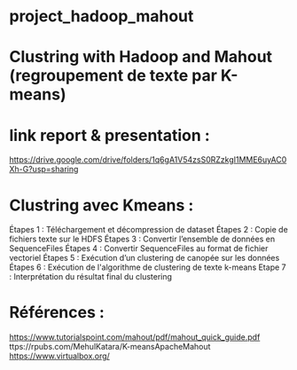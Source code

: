 # project_hadoop_mahout
# Clustring with  Hadoop and Mahout  (regroupement de texte par K-means)
# link report & presentation : 
https://drive.google.com/drive/folders/1q6gA1V54zsS0RZzkgI1MME6uyAC0Xh-G?usp=sharing
# Clustring avec Kmeans :
 Étapes 1 : Téléchargement et décompression de dataset
 Étapes 2 : Copie de fichiers texte sur le HDFS
 Étapes 3 : Convertir l’ensemble de données en SequenceFiles
 Étapes 4 : Convertir SequenceFiles au format de fichier vectoriel
 Étapes 5 : Exécution d’un clustering de canopée sur les données
 Étapes 6 : Exécution de l'algorithme de clustering de texte k-means
 Etape 7 : Interprétation du résultat final du clustering
# Références :
https://www.tutorialspoint.com/mahout/pdf/mahout_quick_guide.pdf
ttps://rpubs.com/MehulKatara/K-meansApacheMahout
https://www.virtualbox.org/

